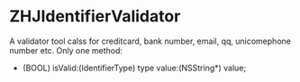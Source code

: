 # ZHJIdentifierValidator
A validator tool calss for creditcard, bank number, email, qq, unicomephone number etc.
Only one method:
+ (BOOL) isValid:(IdentifierType) type value:(NSString*) value;